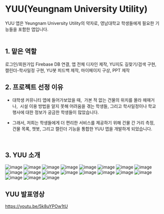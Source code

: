 <h1> YUU(Yeungnam University Utility) </h1>
YUU 앱은 Yeungnam University Utility의 약자로, ​
영남대학교 학생들에게 필요한 기능들을 포함한 앱입니다.​
<br>
<br>
<h2>1. 맡은 역할</h2>
로그인/회원가입 Firebase DB 연결, 앱 전체 디자인 제작, YU지도 길찾기/검색 구현, 캘린더-학사일정 구현, YU봇 피드백 제작, 마이페이지 구상, PPT 제작
<br>
<h2>2. 프로젝트 선정 이유</h2>
  
  - 대학생 커뮤니티 앱에 들어가보았을 때, ​
  가본 적 없는 건물의 위치를 몰라 헤매거나, ​
  시설 이용 방법을 알지 못해 어려움을 겪는 학생들, 그리고 학사일정이나 학교 행사에 대한 
  정보가 궁금한 학생들이 많았습니다.​

  - 그래서, 저희는 학생들에게 더 편리한 서비스를 제공하기 위해 
  건물 간 거리 측정, 건물 목록, 챗봇, 그리고 캘린더 기능을 통합한 YUU 앱을 개발하게 되었습니다.

<br>

<h2>3. YUU 소개</h2>

![image](https://github.com/user-attachments/assets/aeefefbe-2d09-403c-b0f5-f3e33561dc3e)
![image](https://github.com/user-attachments/assets/c4d99bc0-9e7f-48c1-9adc-3b6dbc97ae90)
![image](https://github.com/user-attachments/assets/7f205c7f-b0d3-4eb7-a93b-5cda55277ccf)
![image](https://github.com/user-attachments/assets/3a3de354-9296-43df-81db-40de4b99cea1)
![image](https://github.com/user-attachments/assets/41336051-6c3e-4cff-b118-391b8879273d)
![image](https://github.com/user-attachments/assets/ca2ec261-cdb1-4b4d-8e35-2e5f449b6fca)
![image](https://github.com/user-attachments/assets/72b8d5a6-efea-47ea-bcf9-b57abd1e1ad2)
![image](https://github.com/user-attachments/assets/785e33ee-e9aa-405c-87b9-d3a731e09a9b)
![image](https://github.com/user-attachments/assets/a9823d6a-1ea6-45b4-8129-efd46d67b82f)
![image](https://github.com/user-attachments/assets/94e3552a-b4ea-4ad4-9295-55d0c535c63c)
![image](https://github.com/user-attachments/assets/9e7f8868-4cdc-4969-a0dd-6ce04022d2f0)
![image](https://github.com/user-attachments/assets/2fa8a63b-8f77-4e6a-9635-e6664dd0e00a)
![image](https://github.com/user-attachments/assets/3f654a29-69a8-42d8-8b20-a775dac10d4f)
![image](https://github.com/user-attachments/assets/89a20d40-0109-4197-a85f-9dbc16535a3f)
![image](https://github.com/user-attachments/assets/05a4de79-db03-4756-966d-4a048ef9f786)
![image](https://github.com/user-attachments/assets/28fb6ce7-7c5b-4ee4-8ec9-70298f3799c0)
![image](https://github.com/user-attachments/assets/6c15fa0d-fba6-4386-b098-1ad758ab6524)
![image](https://github.com/user-attachments/assets/b90ed5fd-8841-4419-90f9-d661364762f0)
![image](https://github.com/user-attachments/assets/743c029a-9018-4bab-8272-0bddb5778f41)

<h2>YUU 발표영상</h2>

https://youtu.be/5k8uYPOw1tU
